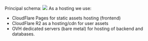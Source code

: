 Principal schema:
[![](https://mermaid.ink/img/pako:eNqdVVtv2jAU_iuWn6gEKFCgJZoq9TppElLXdtq00AeTHCAjsVPbWdtR_vuO7dwaiiYtD845x9-5-fNlS0MRAfXpMhHP4ZpJTR6u5pzgp_LFSrJsTWK-lIw4o_kyITWLOcgAJaaN5JMwyZUGSVLG2SoFrknGOCSPtVsiNnHQMaOP8ooojd4rIMBXGOKogcS0SwwTFP_GTCZFCnoNuQpqsTGPFrZgCoJS8MkiJgqSpQL5Ow6hgX1mySowA2JYuMkzso8x1ZJe76wsyc0Aj5xQZiG9PmJSJuMCYcKisd8yuzHHPJ3ONxyPjmzwNyIy4ETFGkgo075evKAtXF7ezc4ub8gtrpIiqDzW_oUfy2Ii4SkHpY1ced5K8fJq3RORRzcJk0Cs7bHFLWLKbm2-WilD2ExaMljGG1S3D07clch6yiKzddYI4zTyyVa7AiySR5Z4IBHTjLw1FqdCW7AK1xDlCRDN1AZ7kmyxiHWJdJpDypyTX2LxZty_iEUjGGoutc0SdOzv6qLeaqEUvNMxY8GEqQC1ZkGoNoI0NkBNBs42KXyOI2y14uK7VWsinf5PLusoFaFlpDan5caqWHXAmkunkxa5hbXBr7McoriBv559_RGYgcyetCYXUmxAVstqJ4rlfF_KfqTfTPJYrUtAoX7sXRkcIXcQxSro2F_NaQs0E3wlgo79HQR9TG2GtyE3R7UQcI-4jex28HzOwhCUKnZysaifmYY9hsy9tX_2DLRFiTE1CTH6IToqLDZTh6rupsJqEdWJROP1_fnDecv6P43aOM1OXeAPO7VTrVbrOop-rOFQszW6bKF5hq2hfZDfod41bum26t6dgMuHx4R2aQoyZXGEL-PWzMwpPjUpzKmPYgRLlid6Tud8h1CWa3H_ykPqa5lDl-YZLhRcxQybT0sjvobU39IX6vcG_clwMhkOTj1vNJh60-GoS1-pPx6h_WQ4moyHY284GB_vuvSPEBjB60-n09HxyWTseScTbzg9LZNcRzEyRP0lSxQmAavO3ItuH3ab-KeNYurY_QUjKYLj?type=png)](https://mermaid.live/edit#pako:eNqdVVtv2jAU_iuWn6gEKFCgJZoq9TppElLXdtq00AeTHCAjsVPbWdtR_vuO7dwaiiYtD845x9-5-fNlS0MRAfXpMhHP4ZpJTR6u5pzgp_LFSrJsTWK-lIw4o_kyITWLOcgAJaaN5JMwyZUGSVLG2SoFrknGOCSPtVsiNnHQMaOP8ooojd4rIMBXGOKogcS0SwwTFP_GTCZFCnoNuQpqsTGPFrZgCoJS8MkiJgqSpQL5Ow6hgX1mySowA2JYuMkzso8x1ZJe76wsyc0Aj5xQZiG9PmJSJuMCYcKisd8yuzHHPJ3ONxyPjmzwNyIy4ETFGkgo075evKAtXF7ezc4ub8gtrpIiqDzW_oUfy2Ii4SkHpY1ced5K8fJq3RORRzcJk0Cs7bHFLWLKbm2-WilD2ExaMljGG1S3D07clch6yiKzddYI4zTyyVa7AiySR5Z4IBHTjLw1FqdCW7AK1xDlCRDN1AZ7kmyxiHWJdJpDypyTX2LxZty_iEUjGGoutc0SdOzv6qLeaqEUvNMxY8GEqQC1ZkGoNoI0NkBNBs42KXyOI2y14uK7VWsinf5PLusoFaFlpDan5caqWHXAmkunkxa5hbXBr7McoriBv559_RGYgcyetCYXUmxAVstqJ4rlfF_KfqTfTPJYrUtAoX7sXRkcIXcQxSro2F_NaQs0E3wlgo79HQR9TG2GtyE3R7UQcI-4jex28HzOwhCUKnZysaifmYY9hsy9tX_2DLRFiTE1CTH6IToqLDZTh6rupsJqEdWJROP1_fnDecv6P43aOM1OXeAPO7VTrVbrOop-rOFQszW6bKF5hq2hfZDfod41bum26t6dgMuHx4R2aQoyZXGEL-PWzMwpPjUpzKmPYgRLlid6Tud8h1CWa3H_ykPqa5lDl-YZLhRcxQybT0sjvobU39IX6vcG_clwMhkOTj1vNJh60-GoS1-pPx6h_WQ4moyHY284GB_vuvSPEBjB60-n09HxyWTseScTbzg9LZNcRzEyRP0lSxQmAavO3ItuH3ab-KeNYurY_QUjKYLj)
As a hosting we use:
- CloudFlare Pages for static assets hosting (frontend)
- CloudFlare R2 as a hosting/cdn for user assets
- OVH dedicated servers (bare metal) for hosting of backend and databases.
